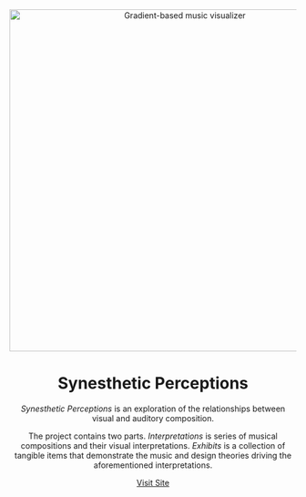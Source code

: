 <div align="center">

  <img align="center" src="https://media4.giphy.com/media/gfmW4a64OyLvTHJhII/giphy.gif?cid=790b76117fd2563ecd47c18e739de7ce15c9950e1798c5bc&rid=giphy.gif&ct=g" width="600" alt="Gradient-based music visualizer">
  <h1>Synesthetic Perceptions</h1>
  <p><i>Synesthetic Perceptions</i> is an exploration of the relationships between visual and auditory composition.</p>
  <p>The project contains two parts. <i>Interpretations</i> is series of musical compositions and their visual interpretations. <i>Exhibits</i> is a collection of tangible items that demonstrate the music and design theories driving the aforementioned interpretations.
  <p><a href="https://synestheticperceptions.art/">Visit Site</a></p>
</div>
